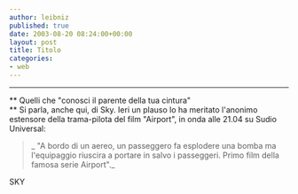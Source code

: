 ```yaml
---
author: leibniz
published: true
date: 2003-08-20 08:24:00+00:00
layout: post
title: Titolo
categories:
- web
---
```


**   **

 **   Quelli che "conosci il parente della tua cintura"   
** Si parla, anche qui, di Sky. Ieri un plauso lo ha meritato l'anonimo estensore della trama-pilota del film "Airport", in onda alle 21.04 su Sudio Universal:

 

>  
> 
>_ "A bordo di un aereo, un passeggero fa esplodere una bomba ma l'equipaggio riuscira a portare in salvo i passeggeri. Primo film della famosa serie Airport"._

 

SKY
